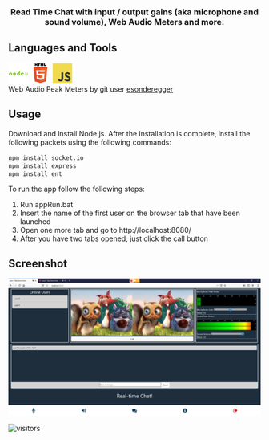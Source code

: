 <h3 align="center">Read Time Chat with input / output gains (aka microphone and sound volume), Web Audio Meters and more.</h3>


## Languages and Tools
<img src="https://github.com/devicons/devicon/blob/master/icons/nodejs/nodejs-plain-wordmark.svg" alt="nodejs" width="40" height="40"/> </a> 
<img src="https://github.com/devicons/devicon/blob/master/icons/html5/html5-original-wordmark.svg" alt="html" width="40" height="40"/> </a> 
<img src="https://raw.githubusercontent.com/devicons/devicon/master/icons/javascript/javascript-original.svg" alt="javascript" width="40" height="40"/> </a> 
<br>
Web Audio Peak Meters by git user [esonderegger](https://github.com/esonderegger/web-audio-peak-meter)


## Usage
Download and install Node.js. 
After the installation is complete, install the following packets using the following commands:
```
npm install socket.io
npm install express
npm install ent
```

To run the app follow the following steps:

1. Run appRun.bat
1. Insert the name of the first user on the browser tab that have been launched
1. Open one more tab and go to http://localhost:8080/
1. After you have two tabs opened, just click the call button

## Screenshot
![image](capture.jpg)

![visitors](https://visitor-badge.glitch.me/badge?page_id=u1trab.nodejs&left_color=green&right_color=red)